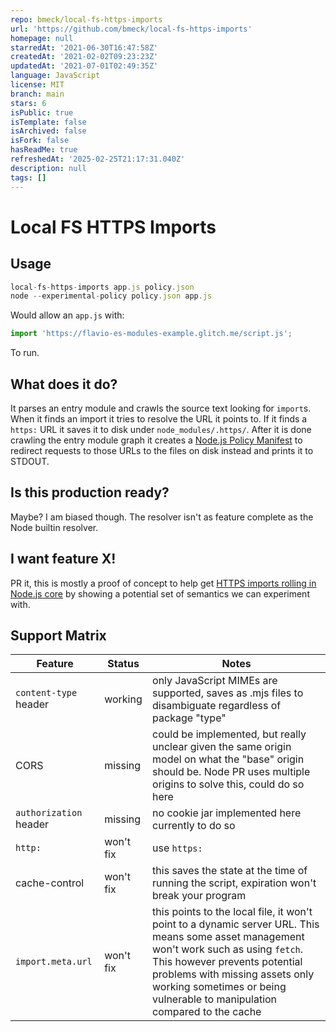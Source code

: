 ```yaml
---
repo: bmeck/local-fs-https-imports
url: 'https://github.com/bmeck/local-fs-https-imports'
homepage: null
starredAt: '2021-06-30T16:47:58Z'
createdAt: '2021-02-02T09:23:23Z'
updatedAt: '2021-07-01T02:49:35Z'
language: JavaScript
license: MIT
branch: main
stars: 6
isPublic: true
isTemplate: false
isArchived: false
isFork: false
hasReadMe: true
refreshedAt: '2025-02-25T21:17:31.040Z'
description: null
tags: []
---
```


# Local FS HTTPS Imports

## Usage

```mjs
local-fs-https-imports app.js policy.json
node --experimental-policy policy.json app.js
```

Would allow an `app.js` with:

```mjs
import 'https://flavio-es-modules-example.glitch.me/script.js';
```

To run.

## What does it do?

It parses an entry module and crawls the source text looking for `import`s. When it finds an import it tries to resolve the URL it points to. If it finds a `https:` URL it saves it to disk under `node_modules/.https/`. After it is done crawling the entry module graph it creates a [Node.js Policy Manifest](https://nodejs.org/api/policy.html) to redirect requests to those URLs to the files on disk instead and prints it to STDOUT.

## Is this production ready?

Maybe? I am biased though. The resolver isn't as feature complete as the Node builtin resolver.

## I want feature X!

PR it, this is mostly a proof of concept to help get [HTTPS imports rolling in Node.js core](https://github.com/nodejs/node/discussions/36430) by showing a potential set of semantics we can experiment with.

## Support Matrix

Feature | Status | Notes
---- | ---- | ----
`content-type` header | working | only JavaScript MIMEs are supported, saves as .mjs files to disambiguate regardless of package "type"
CORS | missing | could be implemented, but really unclear given the same origin model on what the "base" origin should be. Node PR uses multiple origins to solve this, could do so here
`authorization` header | missing | no cookie jar implemented here currently to do so
`http:` | won't fix | use `https:`
cache-control | won't fix | this saves the state at the time of running the script, expiration won't break your program
`import.meta.url` | won't fix | this points to the local file, it won't point to a dynamic server URL. This means some asset management won't work such as using `fetch`. This however prevents potential problems with missing assets only working sometimes or being vulnerable to manipulation compared to the cache
